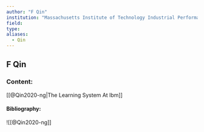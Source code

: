 ```yaml
---
author: "F Qin"
institution: "Massachusetts Institute of Technology Industrial Performance Center"
field:
type:
aliases:
  - Qin
---
```


## F Qin

### Content:
[[@Qin2020-ng|The Learning System At Ibm]]

#### Bibliography:

![[@Qin2020-ng]]